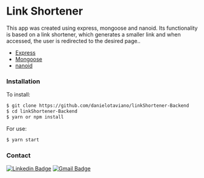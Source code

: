 # Link Shortener


This app was created using express, mongoose and nanoid. Its functionality is based on a link shortener, which generates a smaller link and when accessed, the user is redirected to the desired page..

  - [Express](https://expressjs.com/pt-br/)
  - [Mongoose](https://mongoosejs.com/)
  - [nanoid](https://github.com/ai/nanoid)





### Installation

To install:

```sh
$ git clone https://github.com/danielotaviano/linkShortener-Backend
$ cd linkShortener-Backend
$ yarn or npm install
```

For use:

```sh
$ yarn start
```
### Contact

[![Linkedin Badge](https://img.shields.io/badge/-danielotaviano-blue?style=flat-square&logo=Linkedin&logoColor=white&link=https://www.linkedin.com/in/daniel-otaviano-77b9a61b0/)](https://www.linkedin.com/in/daniel-otaviano-77b9a61b0/) [![Gmail Badge](https://img.shields.io/badge/-danielpontes@ufrn.edu.br-c14438?style=flat-square&logo=Gmail&logoColor=white&link=mailto:danielpontes@ufrn.edu.br)](mailto:danielpontes@ufrn.edu.br)
